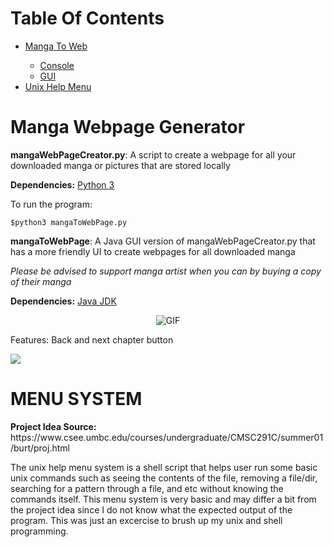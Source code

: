 # Table Of Contents

<ul>
<li><a href = "#manga-to-web">Manga To Web</a></li>
	<ul>
		<li><a href = "#manga-console">Console</a></li>
		<li><a href = "#manga-gui">GUI</a></li>
	</ul>
<li><a href = "#unix-help-menu">Unix Help Menu</a></li>
</ul>

# <span id = "manga-to-web">Manga Webpage Generator</span>
<p><b id = "manga-console">mangaWebPageCreator.py</b>: A script to create a webpage for all your downloaded manga or pictures that are stored locally</p>

<b>Dependencies:</b> <a href = "https://www.python.org/downloads/">Python 3</a>

To run the program:

```
$python3 mangaToWebPage.py
```

<p><b id = "manga-gui">mangaToWebPage</b>: A Java GUI version of mangaWebPageCreator.py that has a more friendly UI to create webpages for all downloaded manga</p>
<p><i>Please be advised to support manga artist when you can by buying a copy of their manga</i></p>

<b>Dependencies:</b> <a href = "http://www.oracle.com/technetwork/java/javase/downloads/index.html">Java JDK</a>

<p><center>

![](http://i.imgur.com/kWY87wb.gif "GIF")

</center>
<p>Features: Back and next chapter button</p>
<p><img src = 'https://lh3.googleusercontent.com/aQkexYkUm_Dbi6M6hJtYK_u2XCJm91sGNymums5AiV4louQC8euH0_DXTXaVkmTugal01tOCmfe-Q4fDsLmtwpF9cr8kr3Q50tjmlca9NWcN3_JJU8GxeWx_U9c76ws8csAJxtx9uUclNXyCj6pY1TaA9qSo3Q4lAc4_BmSuweF_-35slAX0NjkorQYVJuAuR2XEF3w8D9hXpuQvCu1SwOrHSddjCC50nhASHtn3MXOTVnD7IiTeaDsU73xj13VNa_dZ82SxELUO98pjXVNNNpZDWCkW81tlr0o34r8JOV_6b07lYACJA7aZ8HVaCFZrv9IdkG8FGKefguHT2fe4sXltpBghJiceMMFQeoolBhKI3te7BzMOJPpdX4tpDiEpwft97kiu7_1ti15t5QHglYpotraE1KT1vGt3p52su6Wn6SkpBSxFNJ7fVqWGajAPmnijS1nYMcV66p6BjeXjVDnXH9JSp13hW00i9gvpf81_YkUEg4yhP7oRZa2p302-M5wjA2KyxM2sK6pzuBl87bfR9JkGDFFH_uJrlln5-2KCOuOP31sNwN97cpcMsMST9tKvr50TzIbwor9gazYuDth20TQa-mT5ckGxLmmPCj3Kwnt4=w369-h182-no'></p>

<p><h1><b id = "unix-help-menu">MENU SYSTEM</b></h1></p>
<p><b>Project Idea Source:</b> https://www.csee.umbc.edu/courses/undergraduate/CMSC291C/summer01/burt/proj.html</p>
The unix help menu system is a shell script that helps user run some basic unix commands such as seeing the contents of the file, removing a file/dir, searching for a pattern through a file, and etc without knowing the commands itself. This menu system is very basic and may differ a bit from the project idea since I do not know what the expected output of the program. This was just an excercise to brush up my unix and shell programming.
